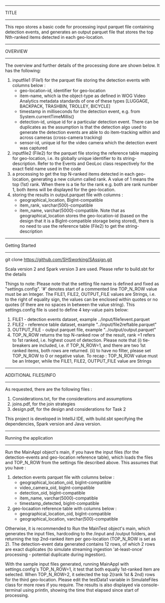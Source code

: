 _________
TITLE 
_________
This repo stores a basic code for processing input parquet file containing detection events, and generates an output parquet file that stores the top Nth-ranked items detected in each geo-location.

___________
OVERVIEW
___________
The overview and further details of the processing done are shown below.  It has the following:
1. inputfile1 (File1) for the parquet file storing the detection events with columns below : 
   - geo-location-id, identifier for geo-location 
   - item-name, which ia the object-type as defined in WOG Video Analytics metadata standards of one of these types [LUGGAGE, BACKPACK, TRASHBIN, TROLLEY, BICYCLE]
   - timestamp in milliseconds for the detection event, e.g. from System.currentTimeMillis()
   - detection-id, unique id for a particular detection event.  There can be duplicates as the assumption is that the detection algo used to generate the detection events are able to do item-tracking within and across cameras (cross-camera tracking)
   - sensor-id, unique id for the video camera which the detection event was captured
2. inputfile2 (File2) for the parquet file storing the reference table mapping for geo-location, i.e. its globally unique identifier to its string-description.
 Refer to the Events and GeoLoc class respectively for the exact field name used in the code
3. a processing to get the top N-ranked items detected in each geo-location, generating a new column called rank.  A value of 1 means the top (1st) rank. When there is a tie for the rank e.g. both are rank number 1, both items will be displayed for the geo-location.
4. storing the results in output.parquet file with columns : 
   - geographical_location,  BigInt-compatible
   - item_rank,  varchar(500)-compatible
   - item_name,  varchar(5000)-compatible.
 Note that as geographical_location stores the geo-location-id (based on the design that it is a BigInt-compatible storage being stored), there is no need to use the reference table (File2) to get the string-description

________________
Getting Started
________________
git clone https://github.com/SHSworking/SAssign.git

Scala version 2 and Spark version 3 are used. Please refer to build.sbt for the details

Things to note:
Please note that the setting file name is defined and fixed as "settings.config".
   '#' denotes start of a commented line TOP_N_ROW value must be an Integer.  The FILE1, FILE2, OUTPUT_FILE values are Strings, i.e. to the right of equality sign, the values can be enclosed within quotes or no quotes (if there are no spaces in between the value string).
This settings.config file is used to define 4 key-value pairs below:
1. FILE1 - detection events dataset, example ../input/file1event.parquet
2. FILE2 - reference table dataset, example "../input/file2reftable.parquet"
3. OUTPUT_FILE - output parquet file, example "../output/output.parquet"
4. TOP_N_ROW returns the top N-ranked row of the result, rank =1 refers to 1st ranked, i.e. highest count of detection.
Please note that 
   (i) tie-breakers are included, i.e. if TOP_N_ROW=1, and there are two 1st ranked items, both rows are returned.
   (ii) to have no filter, please set TOP_N_ROW to 0 or negative value.
To recap : TOP_N_ROW value must be an Integer, while the FILE1, FILE2, OUTPUT_FILE value are Strings

______________________
ADDITIONAL FILES/INFO
______________________
As requested, there are the following files :
1. Considerations.txt, for the considerations and assumptions 
2. joins.pdf, for the join strategies
3. design.pdf, for the design and considerations for Task 2

This project is developed in IntelliJ IDE, with build.sbt specifying the dependencies, 
  Spark version and Java version.

________________________
Running the application
________________________
Run the MainAppl object's main, if you have the input files (for the detection-events and geo-location reference table),
which loads the files and TOP_N_ROW from the settings file described above.
This assumes that you have :
1. detection events parquet file with columns below :
    - geographical_location_oid,   bigInt-compatible
    - video_camera_oid,   bigInt-compatible
    - detection_oid,   bigInt-compatible
    - item_name,   varchar(5000)-compatible
    - timestamp_detected,   bigInt-compatible
3. geo-locaation reference table with columns below :
    - geographical_location_oid,   bigInt-compatible
    - geographical_location,  varchar(500)-compatible

Otherwise, it is recommended to Run the MainTest object's main, 
which generates the input files, hardcoding to the /input and /output folders, and returning the top 2nd-ranked item per geo-location (TOP_N_ROW is set as 2).
The detection-event data generated contains 12 rows, of which 2 rows are exact duplicates (to simulate streaming ingestion 'at-least-once' processing - potential duplicate during ingestion).

With the sample input files generated, running MainAppl with settings.config's TOP_N_ROW=1, it test that both equally 1st-ranked item are selected. When TOP_N_ROW=2, it selected the top 2(rank 1st & 2nd) rows for the third geo-location.
 Please edit the testData1 variable in SimulateFiles class for more rows if you require. 
 The results is also displayed via console-terminal using println, showing the time thst elapsed since start of processing.
